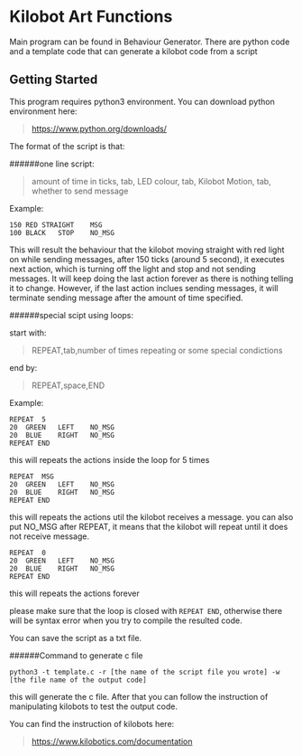 # Kilobot Art Functions
Main program can be found in Behaviour Generator. There are python code and a template code that can generate a kilobot code from a script

## Getting Started
This program requires python3 environment. You can download python environment here:
> https://www.python.org/downloads/

The format of the script is that:

######one line script:
> amount of time in ticks, tab, LED colour, tab, Kilobot Motion, tab, whether to send message

Example:
```
150	RED	STRAIGHT	MSG
100	BLACK	STOP	NO_MSG
```
This will result the behaviour that the kilobot moving straight with red light on while sending messages,
after 150 ticks (around 5 second), it executes next action, which is turning off the light and stop and not sending messages.
It will keep doing the last action forever as there is nothing telling it to change.
However, if the last action inclues sending messages, it will terminate sending message after the amount of time specified.

######special scipt using loops:

start with:
> REPEAT,tab,number of times repeating or some special condictions

end by:
> REPEAT,space,END

Example:
```
REPEAT	5
20	GREEN	LEFT	NO_MSG
20	BLUE	RIGHT	NO_MSG
REPEAT END
```
this will repeats the actions inside the loop for 5 times

```
REPEAT	MSG
20	GREEN	LEFT	NO_MSG
20	BLUE	RIGHT	NO_MSG
REPEAT END
```
this will repeats the actions util the kilobot receives a message. you can also put NO_MSG after REPEAT, it means that the kilobot will repeat until it does not receive message.

```
REPEAT	0
20	GREEN	LEFT	NO_MSG
20	BLUE	RIGHT	NO_MSG
REPEAT END
```
this will repeats the actions forever

please make sure that the loop is closed with `REPEAT END`, otherwise there will be syntax error when you try to compile the resulted code.

You can save the script as a txt file.

######Command to generate c file
```
python3 -t template.c -r [the name of the script file you wrote] -w [the file name of the output code]
```
this will generate the c file. After that you can follow the instruction of manipulating kilobots to test the output code.

You can find the instruction of kilobots here:
> https://www.kilobotics.com/documentation

